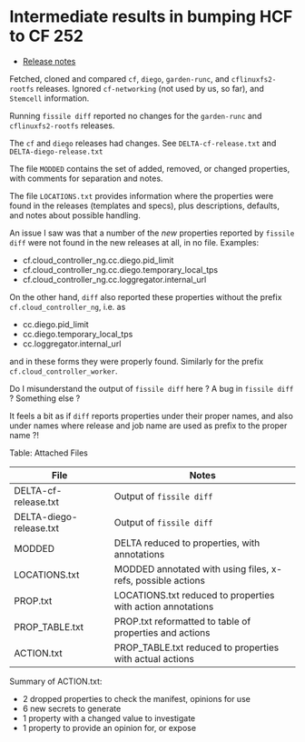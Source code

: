 # Intermediate results in bumping HCF to CF 252

 * [Release notes](https://github.com/cloudfoundry/cf-release/releases/tag/v252)

Fetched, cloned and compared `cf`, `diego`, `garden-runc`, and
`cflinuxfs2-rootfs` releases.  Ignored `cf-networking` (not used by us,
so far), and `Stemcell` information.

Running `fissile diff` reported no changes for the `garden-runc` and
`cflinuxfs2-rootfs` releases.

The `cf` and `diego` releases had changes. See `DELTA-cf-release.txt`
and `DELTA-diego-release.txt`

The file `MODDED` contains the set of added, removed, or changed
properties, with comments for separation and notes.

The file `LOCATIONS.txt` provides information where the properties
were found in the releases (templates and specs), plus descriptions,
defaults, and notes about possible handling.

An issue I saw was that a number of the *new* properties reported by
`fissile diff` were not found in the new releases at all, in no file.
Examples:

 * cf.cloud_controller_ng.cc.diego.pid_limit
 * cf.cloud_controller_ng.cc.diego.temporary_local_tps
 * cf.cloud_controller_ng.cc.loggregator.internal_url

On the other hand, `diff` also reported these properties without the
prefix `cf.cloud_controller_ng`, i.e. as

 * cc.diego.pid_limit
 * cc.diego.temporary_local_tps
 * cc.loggregator.internal_url

and in these forms they were properly found. Similarly for the prefix
`cf.cloud_controller_worker`.

Do I misunderstand the output of `fissile diff` here ?
A bug in `fissile diff` ?
Something else ?

It feels a bit as if `diff` reports properties under their proper
names, and also under names where release and job name are used as
prefix to the proper name ?!

Table: Attached Files

|File			|Notes								|
|---			|---								|
|DELTA-cf-release.txt	|Output of `fissile diff`					|
|DELTA-diego-release.txt|Output of `fissile diff`					|
|MODDED			|DELTA reduced to properties, with annotations			|
|LOCATIONS.txt		|MODDED annotated with using files, x-refs, possible actions	|
|PROP.txt		|LOCATIONS.txt reduced to properties with action annotations	|
|PROP_TABLE.txt		|PROP.txt reformatted to table of properties and actions	|
|ACTION.txt		|PROP_TABLE.txt reduced to properties with actual actions	|

Summary of ACTION.txt:

 * 2 dropped properties to check the manifest, opinions for use
 * 6 new secrets to generate
 * 1 property with a changed value to investigate
 * 1 property to provide an opinion for, or expose
